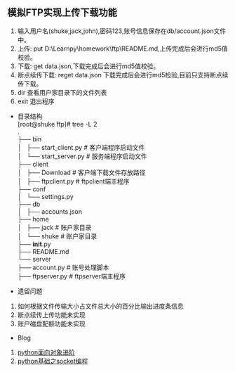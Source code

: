 ## 模拟FTP实现上传下载功能  


1. 输入用户名(shuke,jack,john),密码123,账号信息保存在db/account.json文件中。
2. 上传: put D:\Learnpy\homework\ftp\README.md,上传完成后会进行md5值校验。
3. 下载: get data.json,下载完成后会进行md5值校验。
4. 断点续传下载: reget data.json 下载完成后会进行md5检验,目前只支持断点续传下载。
5. dir 查看用户家目录下的文件列表
6. exit 退出程序


* 目录结构  
[root@shuke ftp]# tree -L 2  
.  
├── bin  
│   ├── start_client.py		# 客户端程序启动文件  
│   └── start_server.py		# 服务端程序启动文件  
├── client  
│   ├── Download		# 客户端下载文件存放路径  
│   ├── ftpclient.py		# ftpclient端主程序  
├── conf  
│   └── settings.py  
├── db  
│   ├── accounts.json  
├── home  
│   ├── jack			# 账户家目录  
│   └── shuke			# 账户家目录  
├── __init__.py  
├── README.md  
└── server  
    ├── account.py		# 账号处理脚本  
    ├── ftpserver.py		# ftpserver端主程序  


* 遗留问题  
1. 如何根据文件传输大小占文件总大小的百分比输出进度条信息
2. 断点续传上传功能未实现
3. 账户磁盘配额功能未实现

* Blog  
1. [python面向对象进阶](http://www.cnblogs.com/aslongas/p/7002799.html)  
2. [python基础之socket编程](http://www.cnblogs.com/aslongas/p/7071324.html)
